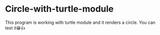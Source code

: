 # Circle-with-turtle-module
This program is working with turtle module and it renders a circle.
You can test it😁👍
